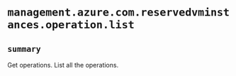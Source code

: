 # `management.azure.com.reservedvminstances.operation.list`

## `summary`
Get operations. List all the operations.


